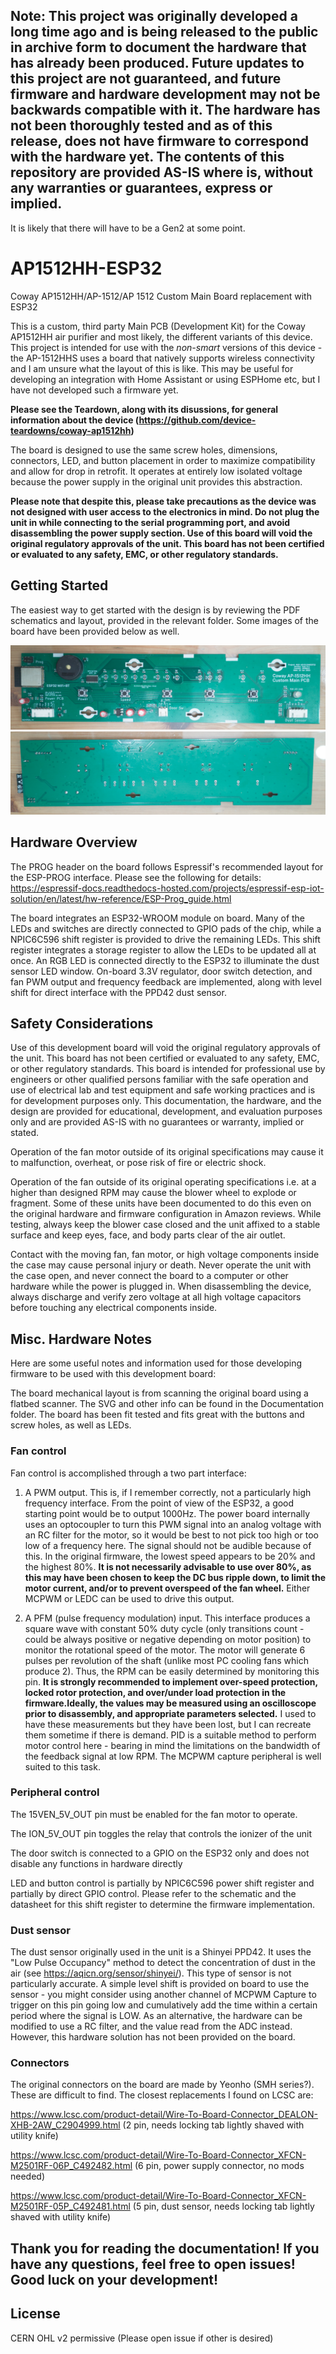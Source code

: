 ## Note: This project was originally developed a long time ago and is being released to the public in archive form to document the hardware that has already been produced. Future updates to this project are not guaranteed, and future firmware and hardware development may not be backwards compatible with it. The hardware has not been thoroughly tested and as of this release, does not have firmware to correspond with the hardware yet. The contents of this repository are provided AS-IS where is, without any warranties or guarantees, express or implied. 

It is likely that there will have to be a Gen2 at some point.

# AP1512HH-ESP32
 Coway AP1512HH/AP-1512/AP 1512 Custom Main Board replacement with ESP32

 This is a custom, third party Main PCB (Development Kit) for the Coway AP1512HH air purifier and most likely, the different variants of this device. This project is intended for use with the *non-smart* versions of this device - the AP-1512HHS uses a board that natively supports wireless connectivity and I am unsure what the layout of this is like. This may be useful for developing an integration with Home Assistant or using ESPHome etc, but I have not developed such a firmware yet.

 **Please see the Teardown, along with its disussions, for general information about the device (https://github.com/device-teardowns/coway-ap1512hh)**


 The board is designed to use the same screw holes, dimensions, connectors, LED, and button placement in order to maximize compatibility and allow for drop in retrofit. It operates at entirely low isolated voltage because the power supply in the original unit provides this abstraction. 
 
 **Please note that despite this, please take precautions as the device was not designed with user access to the electronics in mind. Do not plug the unit in while connecting to the serial programming port, and avoid disassembling the power supply section. Use of this board will void the original regulatory approvals of the unit. This board has not been certified or evaluated to any safety, EMC, or other regulatory standards.**

## Getting Started

The easiest way to get started with the design is by reviewing the PDF schematics and layout, provided in the relevant folder. Some images of the board have been provided below as well.

![Top side of the custom main board](/coway_top.jpg)
![Bottom side of the custom main board](/coway_bottom.jpg)

## Hardware Overview

The PROG header on the board follows Espressif's recommended layout for the ESP-PROG interface. Please see the following for details: https://espressif-docs.readthedocs-hosted.com/projects/espressif-esp-iot-solution/en/latest/hw-reference/ESP-Prog_guide.html

The board integrates an ESP32-WROOM module on board. Many of the LEDs and switches are directly connected to GPIO pads of the chip, while a NPIC6C596 shift register is provided to drive the remaining LEDs. This shift register integrates a storage register to allow the LEDs to be updated all at once. An RGB LED is connected directly to the ESP32 to illuminate the dust sensor LED window. On-board 3.3V regulator, door switch detection, and fan PWM output and frequency feedback are implemented, along with level shift for direct interface with the PPD42 dust sensor.

## Safety Considerations

Use of this development board will void the original regulatory approvals of the unit. This board has not been certified or evaluated to any safety, EMC, or other regulatory standards. This board is intended for professional use by engineers or other qualified persons familiar with the safe operation and use of electrical lab and test equipment and safe working practices and is for development purposes only. This documentation, the hardware, and the design are provided for educational, development, and evaluation purposes only and are provided AS-IS with no guarantees or warranty, implied or stated.

Operation of the fan motor outside of its original specifications may cause it to malfunction, overheat, or pose risk of fire or electric shock. 

Operation of the fan outside of its original operating specifications i.e. at a higher than designed RPM may cause the blower wheel to explode or fragment. Some of these units have been documented to do this even on the original hardware and firmware configuration in Amazon reviews. While testing, always keep the blower case closed and the unit affixed to a stable surface and keep eyes, face, and body parts clear of the air outlet. 

Contact with the moving fan, fan motor, or high voltage components inside the case may cause personal injury or death. Never operate the unit with the case open, and never connect the board to a computer or other hardware while the power is plugged in. When disassembling the device, always discharge and verify zero voltage at all high voltage capacitors before touching any electrical components inside. 

## Misc. Hardware Notes

Here are some useful notes and information used for those developing firmware to be used with this development board:

The board mechanical layout is from scanning the original board using a flatbed scanner. The SVG and other info can be found in the Documentation folder. The board has been fit tested and fits great with the buttons and screw holes, as well as LEDs.

### Fan control

Fan control is accomplished through a two part interface:
1) A PWM output. This is, if I remember correctly, not a particularly high frequency interface. From the point of view of the ESP32, a good starting point would be to output 1000Hz. The power board internally uses an optocoupler to turn this PWM signal into an analog voltage with an RC filter for the motor, so it would be best to not pick too high or too low of a frequency here. The signal should not be audible because of this. In the original firmware, the lowest speed appears to be 20% and the highest 80%. **It is not necessarily advisable to use over 80%, as this may have been chosen to keep the DC bus ripple down, to limit the motor current, and/or to prevent overspeed of the fan wheel.** Either MCPWM or LEDC can be used to drive this output.

2) A PFM (pulse frequency modulation) input. This interface produces a square wave with constant 50% duty cycle (only transitions count - could be always positive or negative depending on motor position) to monitor the rotational speed of the motor. The motor will generate 6 pulses per revolution of the shaft (unlike most PC cooling fans which produce 2). Thus, the RPM can be easily determined by monitoring this pin. **It is strongly recommended to implement over-speed protection, locked rotor protection, and over/under load protection in the firmware.Ideally, the values may be measured using an oscilloscope prior to disassembly, and appropriate parameters selected.** I used to have these measurements but they have been lost, but I can recreate them sometime if there is demand. PID is a suitable method to perform motor control here - bearing in mind the limitations on the bandwidth of the feedback signal at low RPM. The MCPWM capture peripheral is well suited to this task.

### Peripheral control

The 15VEN_5V_OUT pin must be enabled for the fan motor to operate. 

The ION_5V_OUT pin toggles the relay that controls the ionizer of the unit

The door switch is connected to a GPIO on the ESP32 only and does not disable any functions in hardware directly

LED and button control is partially by NPIC6C596 power shift register and partially by direct GPIO control. Please refer to the schematic and the datasheet for this shift register to determine the firmware implementation.

### Dust sensor

The dust sensor originally used in the unit is a Shinyei PPD42. It uses the "Low Pulse Occupancy" method to detect the concentration of dust in the air (see https://aqicn.org/sensor/shinyei/). This type of sensor is not particularly accurate. A simple level shift is provided on board to use the sensor - you might consider using another channel of MCPWM Capture to trigger on this pin going low and cumulatively add the time within a certain period where the signal is LOW. As an alternative, the hardware can be modified to use a RC filter, and the value read from the ADC instead. However, this hardware solution has not been provided on the board.

### Connectors

The original connectors on the board are made by Yeonho (SMH series?). These are difficult to find. The closest replacements I found on LCSC are:

https://www.lcsc.com/product-detail/Wire-To-Board-Connector_DEALON-XHB-2AW_C2904999.html (2 pin, needs locking tab lightly shaved with utility knife)

https://www.lcsc.com/product-detail/Wire-To-Board-Connector_XFCN-M2501RF-06P_C492482.html (6 pin, power supply connector, no mods needed)

https://www.lcsc.com/product-detail/Wire-To-Board-Connector_XFCN-M2501RF-05P_C492481.html (5 pin, dust sensor, needs locking tab lightly shaved with utility knife)

## Thank you for reading the documentation! If you have any questions, feel free to open issues! Good luck on your development!

## License

CERN OHL v2 permissive (Please open issue if other is desired)








